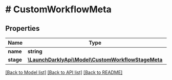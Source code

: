 # # CustomWorkflowMeta

## Properties

Name | Type | Description | Notes
------------ | ------------- | ------------- | -------------
**name** | **string** |  | [optional]
**stage** | [**\LaunchDarklyApi\Model\CustomWorkflowStageMeta**](CustomWorkflowStageMeta.md) |  | [optional]

[[Back to Model list]](../../README.md#models) [[Back to API list]](../../README.md#endpoints) [[Back to README]](../../README.md)
